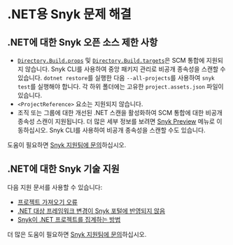 # .NET용 Snyk 문제 해결

## .NET에 대한 Snyk 오픈 소스 제한 사항

* [`Directory.Build.props`](https://docs.microsoft.com/en-us/visualstudio/msbuild/customize-your-build?view=vs-2022#directorybuildprops-and-directorybuildtargets) 및 [`Directory.Build.targets`](https://docs.microsoft.com/en-us/visualstudio/msbuild/customize-your-build?view=vs-2022#directorybuildprops-and-directorybuildtargets)은 SCM 통합에 지원되지 않습니다. Snyk CLI를 사용하여 중앙 패키지 관리로 비공개 종속성을 스캔할 수 있습니다. `dotnet restore`를 실행한 다음 `--all-projects`를 사용하여 `snyk test`를 실행해야 합니다. 각 하위 폴더에는 고유한 `project.assets.json` 파일이 있습니다.
* `<ProjectReference>` 요소는 지원되지 않습니다.
* 조직 또는 그룹에 대한 개선된 .NET 스캔을 활성화하여 SCM 통합에 대한 비공개 종속성 스캔이 지원됩니다. 더 많은 세부 정보를 보려면 [Snyk Preview](https://docs.snyk.io/snyk-admin/snyk-preview) 메뉴로 이동하십시오. Snyk CLI를 사용하여 비공개 종속성을 스캔할 수도 있습니다.

도움이 필요하면 [Snyk 지원팀에 문의](https://support.snyk.io)하십시오.

## .NET에 대한 Snyk 기술 지원

다음 지원 문서를 사용할 수 있습니다:

* [프로젝트 가져오기 오류](https://support.snyk.io/s/article/Project-import-errors)
* [.NET 대상 프레임워크 변경이 Snyk 포털에 반영되지 않음](https://support.snyk.io/s/article/Changing-NET-Target-Framework-not-reflected-in-Snyk-Portal)
* [Snyk이 .NET 프로젝트를 집계하는 방법](https://support.snyk.io/s/article/How-does-Snyk-aggregate-NET-Projects)

더 많은 도움이 필요하면 [Snyk 지원팀에 문의](https://support.snyk.io)하십시오.
